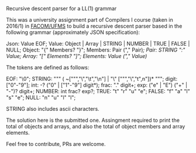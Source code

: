 Recursive descent parser for a LL(1) grammar

This was a university assignment part of Compilers I course (taken in 
2016/1) in [FACOM/UFMS](facom.ufms.br) to build a recursive descent 
parser based in the following grammar (approximately JSON 
specification):

Json: Value EOF;
Value: Object | Array | STRING | NUMBER | TRUE | FALSE | NULL;
Object: "{" Members? "}";
Members: Pair ("," Pair)*;
Pair: STRING ":" Value;
Array: "[" Elements? "]";
Elements: Value ("," Value)*

The tokens are defined as follows:

EOF: "\0";
STRING: "\"" ( ~["\"","\\","\t","\n"] | "\\" ["\"","\\","t",n"])* "\"";
digit: ["0"-"9"];
int: -? ("0" | ["1"-"9"] digit*);
frac: "." digit+;
exp: ("e" | "E") ("+" | "-")? digit+;
NUMBER: int frac? exp?;
TRUE: "t" "r" "u" "e";
FALSE: "f" "a" "l" "s" "e";
NULL: "n" "u" "l" "l";

STRING also includes ascii characters.

The solution here is the submitted one. Assingment required to print the 
total of objects and arrays, and also the total of object members and 
array elements.

Feel free to contribute, PRs are welcome.
